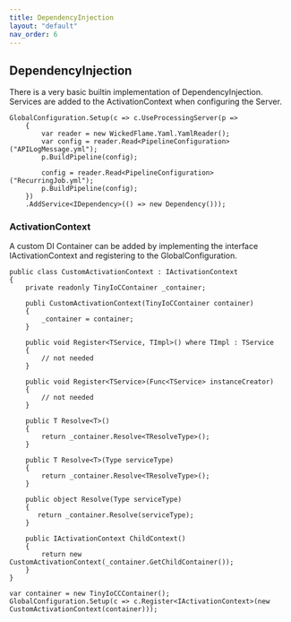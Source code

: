 ```yaml
---
title: DependencyInjection
layout: "default"
nav_order: 6
---
```

## DependencyInjection
There is a very basic builtin implementation of DependencyInjection.  
Services are added to the ActivationContext when configuring the Server.  
```
GlobalConfiguration.Setup(c => c.UseProcessingServer(p =>
    {
        var reader = new WickedFlame.Yaml.YamlReader();
        var config = reader.Read<PipelineConfiguration>("APILogMessage.yml");
        p.BuildPipeline(config);

        config = reader.Read<PipelineConfiguration>("RecurringJob.yml");
        p.BuildPipeline(config);
    })
    .AddService<IDependency>(() => new Dependency()));
```
  
### ActivationContext
A custom DI Container can be added by implementing the interface IActivationContext and registering to the GlobalConfiguration.  
```
public class CustomActivationContext : IActivationContext
{
    private readonly TinyIoCContainer _container;

    publi CustomActivationContext(TinyIoCContainer container)
    {
        _container = container;
    }

    public void Register<TService, TImpl>() where TImpl : TService
    {
        // not needed
    }

    public void Register<TService>(Func<TService> instanceCreator)
    {
        // not needed
    }

    public T Resolve<T>()
    {
        return _container.Resolve<TResolveType>();
    }

    public T Resolve<T>(Type serviceType)
    {
        return _container.Resolve<TResolveType>();
    }

    public object Resolve(Type serviceType)
    {
       return _container.Resolve(serviceType);
    }

    public IActivationContext ChildContext()
    {
        return new CustomActivationContext(_container.GetChildContainer());
    }
}
```

```
var container = new TinyIoCCContainer();
GlobalConfiguration.Setup(c => c.Register<IActivationContext>(new CustomActivationContext(container)));
```